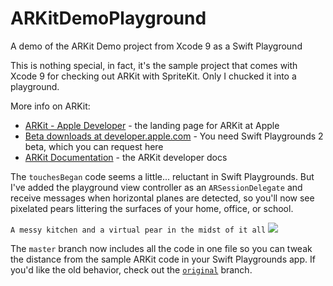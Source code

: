# ARKitDemoPlayground
A demo of the ARKit Demo project from Xcode 9 as a Swift Playground

This is nothing special, in fact, it's the sample project that comes with Xcode 9 for checking out ARKit with SpriteKit. Only I chucked it into a playground.

More info on ARKit:
* [ARKit - Apple Developer](https://developer.apple.com/arkit/) - the landing page for ARKit at Apple
* [Beta downloads at developer.apple.com](https://developer.apple.com/download/) - You need Swift Playgrounds 2 beta, which you can request here 
* [ARKit Documentation](https://developer.apple.com/documentation/arkit) - the ARKit developer docs


The `touchesBegan` code seems a little... reluctant in Swift Playgrounds. But I've added the playground view controller as an `ARSessionDelegate` and receive messages when horizontal planes are detected, so you'll now see pixelated pears littering the surfaces of your home, office, or school.

`A messy kitchen and a virtual pear in the midst of it all`
![](http://www.wickedpearprogramming.com/w/wp-content/uploads/2017/06/IMG_584809A41BBF-1.jpg)

The `master` branch now includes all the code in one file so you can tweak the distance from the sample ARKit code in your Swift Playgrounds app. If you'd like the old behavior, check out the [`original`](https://github.com/mhanlon/ARKitDemoPlayground/tree/original) branch.
